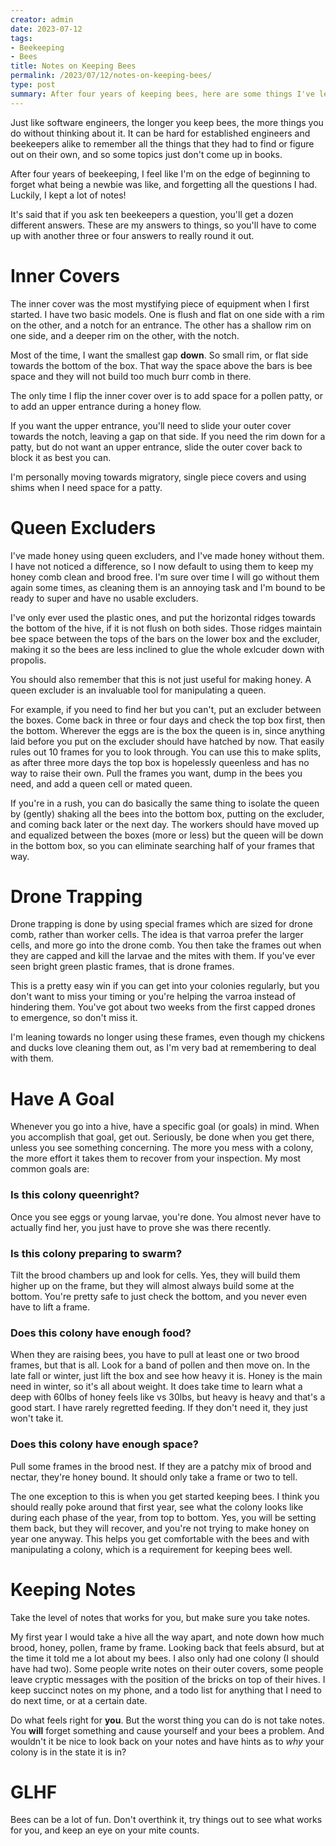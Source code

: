 ```yaml
---
creator: admin
date: 2023-07-12
tags:
- Beekeeping
- Bees
title: Notes on Keeping Bees
permalink: /2023/07/12/notes-on-keeping-bees/
type: post
summary: After four years of keeping bees, here are some things I've learned which I don't remember seeing in the beginner books I've read.
---
```


Just like software engineers, the longer you keep bees, the more things you do without thinking about it. It can be hard for established engineers and beekeepers alike to remember all the things that they had to find or figure out on their own, and so some topics just don't come up in books.

After four years of beekeeping, I feel like I'm on the edge of beginning to forget what being a newbie was like, and forgetting all the questions I had.  Luckily, I kept a lot of notes!

It's said that if you ask ten beekeepers a question, you'll get a dozen different answers. These are my answers to things, so you'll have to come up with another three or four answers to really round it out.

# Inner Covers

The inner cover was the most mystifying piece of equipment when I first started.  I have two basic models.  One is flush and flat on one side with a rim on the other, and a notch for an entrance.  The other has a shallow rim on one side, and a deeper rim on the other, with the notch.

Most of the time, I want the smallest gap __down__.  So small rim, or flat side towards the bottom of the box.  That way the space above the bars is bee space and they will not build too much burr comb in there.

The only time I flip the inner cover over is to add space for a pollen patty, or to add an upper entrance during a honey flow.

If you want the upper entrance, you'll need to slide your outer cover towards the notch, leaving a gap on that side.  If you need the rim down for a patty, but do not want an upper entrance, slide the outer cover back to block it as best you can.

I'm personally moving towards migratory, single piece covers and using shims when I need space for a patty.

# Queen Excluders

I've made honey using queen excluders, and I've made honey without them.  I have not noticed a difference, so I now default to using them to keep my honey comb clean and brood free. I'm sure over time I will go without them again some times, as cleaning them is an annoying task and I'm bound to be ready to super and have no usable excluders.

I've only ever used the plastic ones, and put the horizontal ridges towards the bottom of the hive, if it is not flush on both sides. Those ridges maintain bee space between the tops of the bars on the lower box and the excluder, making it so the bees are less inclined to glue the whole exlcuder down with propolis.

You should also remember that this is not just useful for making honey.  A queen excluder is an invaluable tool for manipulating a queen.

For example, if you need to find her but you can't, put an excluder between the boxes.  Come back in three or four days and check the top box first, then the bottom. Wherever the eggs are is the box the queen is in, since anything laid before you put on the excluder should have hatched by now. That easily rules out 10 frames for you to look through. You can use this to make splits, as after three more days the top box is hopelessly queenless and has no way to raise their own. Pull the frames you want, dump in the bees you need, and add a queen cell or mated queen.

If you're in a rush, you can do basically the same thing to isolate the queen by (gently) shaking all the bees into the bottom box, putting on the excluder, and coming back later or the next day. The workers should have moved up and equalized between the boxes (more or less) but the queen will be down in the bottom box, so you can eliminate searching half of your frames that way.

# Drone Trapping

Drone trapping is done by using special frames which are sized for drone comb, rather than worker cells.  The idea is that varroa prefer the larger cells, and more go into the drone comb.  You then take the frames out when they are capped and kill the larvae and the mites with them.  If you've ever seen bright green plastic frames, that is drone frames.

This is a pretty easy win if you can get into your colonies regularly, but you don't want to miss your timing or you're helping the varroa instead of hindering them.  You've got about two weeks from the first capped drones to emergence, so don't miss it.

I'm leaning towards no longer using these frames, even though my chickens and ducks love cleaning them out, as I'm very bad at remembering to deal with them.


# Have A Goal

Whenever you go into a hive, have a specific goal (or goals) in mind.  When you accomplish that goal, get out.  Seriously, be done when you get there, unless you see something concerning.  The more you mess with a colony, the more effort it takes them to recover from your inspection.  My most common goals are:

### Is this colony queenright?
Once you see eggs or young larvae, you're done.  You almost never have to actually find her, you just have to prove she was there recently.

### Is this colony preparing to swarm?
Tilt the brood chambers up and look for cells. Yes, they will build them higher up on the frame, but they will almost always build some at the bottom. You're pretty safe to just check the bottom, and you never even have to lift a frame.

### Does this colony have enough food?
When they are raising bees, you have to pull at least one or two brood frames, but that is all.  Look for a band of pollen and then move on.  In the late fall or winter, just lift the box and see how heavy it is.  Honey is the main need in winter, so it's all about weight.  It does take time to learn what a deep with 60lbs of honey feels like vs 30lbs, but heavy is heavy and that's a good start.  I have rarely regretted feeding. If they don't need it, they just won't take it.

### Does this colony have enough space?
Pull some frames in the brood nest. If they are a patchy mix of brood and nectar, they're honey bound.  It should only take a frame or two to tell.

The one exception to this is when you get started keeping bees.  I think you should really poke around that first year, see what the colony looks like during each phase of the year, from top to bottom.  Yes, you will be setting them back, but they will recover, and you're not trying to make honey on year one anyway. This helps you get comfortable with the bees and with manipulating a colony, which is a requirement for keeping bees well.

# Keeping Notes

Take the level of notes that works for you, but make sure you take notes.

My first year I would take a hive all the way apart, and note down how much brood, honey, pollen, frame by frame. Looking back that feels absurd, but at the time it told me a lot about my bees.  I also only had one colony (I should have had two).  Some people write notes on their outer covers, some people leave cryptic messages with the position of the bricks on top of their hives.  I keep succinct notes on my phone, and a todo list for anything that I need to do next time, or at a certain date.

Do what feels right for __you__. But the worst thing you can do is not take notes.  You __will__ forget something and cause yourself and your bees a problem.  And wouldn't it be nice to look back on your notes and have hints as to _why_ your colony is in the state it is in?

# GLHF

Bees can be a lot of fun.  Don't overthink it, try things out to see what works for you, and keep an eye on your mite counts.
